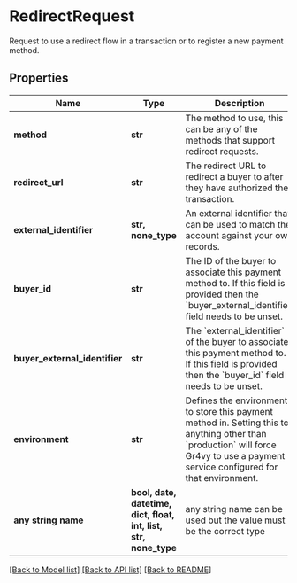 # RedirectRequest

Request to use a redirect flow in a transaction or to register a new payment method.

## Properties
Name | Type | Description | Notes
------------ | ------------- | ------------- | -------------
**method** | **str** | The method to use, this can be any of the methods that support redirect requests. | 
**redirect_url** | **str** | The redirect URL to redirect a buyer to after they have authorized their transaction. | 
**external_identifier** | **str, none_type** | An external identifier that can be used to match the account against your own records. | [optional] 
**buyer_id** | **str** | The ID of the buyer to associate this payment method to. If this field is provided then the &#x60;buyer_external_identifier&#x60; field needs to be unset. | [optional] 
**buyer_external_identifier** | **str** | The &#x60;external_identifier&#x60; of the buyer to associate this payment method to. If this field is provided then the &#x60;buyer_id&#x60; field needs to be unset. | [optional] 
**environment** | **str** | Defines the environment to store this payment method in. Setting this to anything other than &#x60;production&#x60; will force Gr4vy to use a payment a service configured for that environment. | [optional] 
**any string name** | **bool, date, datetime, dict, float, int, list, str, none_type** | any string name can be used but the value must be the correct type | [optional]

[[Back to Model list]](../README.md#documentation-for-models) [[Back to API list]](../README.md#documentation-for-api-endpoints) [[Back to README]](../README.md)


